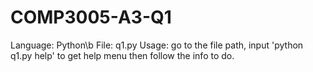 # COMP3005-A3-Q1
Language: Python\b
File: q1.py
Usage: go to the file path, input 'python q1.py help' to get help menu then follow the info to do.
